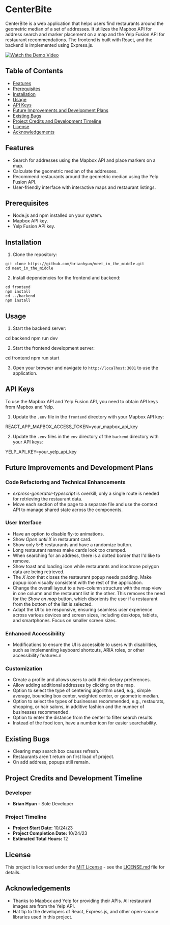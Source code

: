 # CenterBite

CenterBite is a web application that helps users find restaurants around the geometric median of a set of addresses. It utilizes the Mapbox API for address search and marker placement on a map and the Yelp Fusion API for restaurant recommendations. The frontend is built with React, and the backend is implemented using Express.js.

[![Watch the Demo Video](https://img.youtube.com/vi/D9I9Ok4Qszw/2.jpg)](https://www.youtube.com/watch?v=D9I9Ok4Qszw)

## Table of Contents

- [Features](#features)
- [Prerequisites](#prerequisites)
- [Installation](#installation)
- [Usage](#usage)
- [API Keys](#api-keys)
- [Future Improvements and Development Plans](#future-improvements-and-development-plans)
- [Existing Bugs](#existing-bugs)
- [Project Credits and Development Timeline](#project-credits-and-development-timeline)
- [License](#license)
- [Acknowledgements](#acknowledgements)

## Features

- Search for addresses using the Mapbox API and place markers on a map.
- Calculate the geometric median of the addresses.
- Recommend restaurants around the geometric median using the Yelp Fusion API.
- User-friendly interface with interactive maps and restaurant listings.

## Prerequisites

- Node.js and npm installed on your system.
- Mapbox API key.
- Yelp Fusion API key.

## Installation

1. Clone the repository:

```
git clone https://github.com/brianhyun/meet_in_the_middle.git
cd meet_in_the_middle
```

2. Install dependencies for the frontend and backend:

```
cd frontend
npm install
cd ../backend
npm install
```

## Usage

1. Start the backend server:

cd backend
npm run dev

2. Start the frontend development server:

cd frontend
npm run start

3. Open your browser and navigate to `http://localhost:3001` to use the application.

## API Keys

To use the Mapbox API and Yelp Fusion API, you need to obtain API keys from Mapbox and Yelp.

1. Update the `.env` file in the `frontend` directory with your Mapbox API key:

REACT_APP_MAPBOX_ACCESS_TOKEN=your_mapbox_api_key

2. Update the `.env` files in the `env` directory of the `backend` directory with your API keys:

YELP_API_KEY=your_yelp_api_key

## Future Improvements and Development Plans

### Code Refactoring and Technical Enhancements

- _express-generator-typescript_ is overkill; only a single route is needed for retrieving the restaurant data.
- Move each section of the page to a separate file and use the context API to manage shared state across the components.

### User Interface

- Have an option to disable fly-to animations.
- Show _Open until X_ in restaurant card.
- Show only 5-8 restaurants and have a randomize button.
- Long restaurant names make cards look too cramped.
- When searching for an address, there is a dotted border that I'd like to remove.
- Show toast and loading icon while restaurants and isochrone polygon data are being retrieved.
- The _X icon_ that closes the restaurant popup needs padding. Make popup icon visually consistent with the rest of the application.
- Change the overall layout to a two-column structure with the map view in one column and the restaurant list in the other. This removes the need for the _Show on map_ button, which disorients the user if a restaurant from the bottom of the list is selected.
- Adapt the UI to be responsive, ensuring seamless user experience across various devices and screen sizes, including desktops, tablets, and smartphones. Focus on smaller screen sizes.

### Enhanced Accessibility

- Modifications to ensure the UI is accessible to users with disabilities, such as implementing keyboard shortcuts, ARIA roles, or other accessibility features.n

### Customization

- Create a profile and allows users to add their dietary preferences.
- Allow adding additional addresses by clicking on the map.
- Option to select the type of centering algorithm used, e.g., simple average, bounding box center, weighted center, or geometric median.
- Option to select the types of businesses recommended, e.g., restaurats, shopping, or hair salons, in additive fashion and the number of businesses recommended.
- Option to enter the distance from the center to filter search results.
- Instead of the food icon, have a number icon for easier searchability.

## Existing Bugs

- Clearing map search box causes refresh.
- Restaurants aren't return on first load of project.
- On add address, popups still remain.

## Project Credits and Development Timeline

### Developer

- **Brian Hyun** - Sole Developer

### Project Timeline

- **Project Start Date:** 10/24/23
- **Project Completion Date:** 10/24/23
- **Estimated Total Hours:** 12

## License

This project is licensed under the [MIT License](LICENSE.md) - see the [LICENSE.md](LICENSE.md) file for details.

## Acknowledgements

- Thanks to Mapbox and Yelp for providing their APIs. All restaurant images are from the Yelp API.
- Hat tip to the developers of React, Express.js, and other open-source libraries used in this project.
